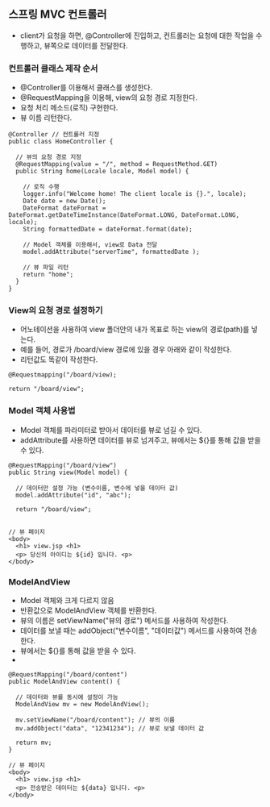 ## 스프링 MVC 컨트롤러 
- client가 요청을 하면, @Controller에 진입하고, 컨트롤러는 요청에 대한 작업을 수행하고, 뷰쪽으로 데이터를 전달한다.

### 컨트롤러 클래스 제작 순서
- @Controller를 이용해서 클래스를 생성한다.
- @RequestMapping을 이용해, view의 요청 경로 지정한다.
- 요청 처리 메소드(로직) 구현한다.
- 뷰 이름 리턴한다.

```
@Controller // 컨트롤러 지정 
public class HomeController { 

  // 뷰의 요청 경로 지정 
  @RequestMapping(value = "/", method = RequestMethod.GET) 
  public String home(Locale locale, Model model) { 
  
    // 로직 수행 
    logger.info("Welcome home! The client locale is {}.", locale); 
    Date date = new Date(); 
    DateFormat dateFormat = DateFormat.getDateTimeInstance(DateFormat.LONG, DateFormat.LONG, locale); 
    String formattedDate = dateFormat.format(date); 

    // Model 객체를 이용해서, view로 Data 전달 
    model.addAttribute("serverTime", formattedDate ); 

    // 뷰 파일 리턴
    return "home";  
  } 
}
```

### View의 요청 경로 설정하기
- 어노테이션을 사용하여 view 폴더안의 내가 목표로 하는 view의 경로(path)를 넣는다.
- 예를 들어, 경로가 /board/view 경로에 있을 경우 아래와 같이 작성한다.
- 리턴값도 똑같이 작성한다.
```
@Requestmapping("/board/view);

return "/board/view";
```

### Model 객체 사용법
- Model 객체를 파라미터로 받아서 데이터를 뷰로 넘길 수 있다.
- addAttribute를 사용하면 데이터를 뷰로 넘겨주고, 뷰에서는 ${}를 통해 값을 받을 수 있다.

```
@RequestMapping("/board/view")
public String view(Model model) {

  // 데이터만 설정 가능 (변수이름, 변수에 넣을 데이터 값)
  model.addAttribute("id", "abc");

  return "/board/view";
  
  
// 뷰 페이지
<body>
  <h1> view.jsp <h1>
  <p> 당신의 아이디는 ${id} 입니다. <p>
</body>
```

### ModelAndView 
- Model 객체와 크게 다르지 않음
- 반환값으로 ModelAndView 객체를 반환한다.
- 뷰의 이름은 setViewName("뷰의 경로") 메서드를 사용하여 작성한다.
- 데이터를 보낼 때는 addObject("변수이름", "데이터값") 메서드를 사용하여 전송한다.
- 뷰에서는 ${}를 통해 값을 받을 수 있다.
- 
```
@RequestMapping("/board/content") 
public ModelAndView content() { 

  // 데이터와 뷰를 동시에 설정이 가능 
  ModelAndView mv = new ModelAndView(); 
  
  mv.setViewName("/board/content"); // 뷰의 이름 
  mv.addObject("data", "12341234"); // 뷰로 보낼 데이터 값 
  
  return mv; 
}

// 뷰 페이지
<body>
  <h1> view.jsp <h1>
  <p> 전송받은 데이터는 ${data} 입니다. <p>
</body>
```














